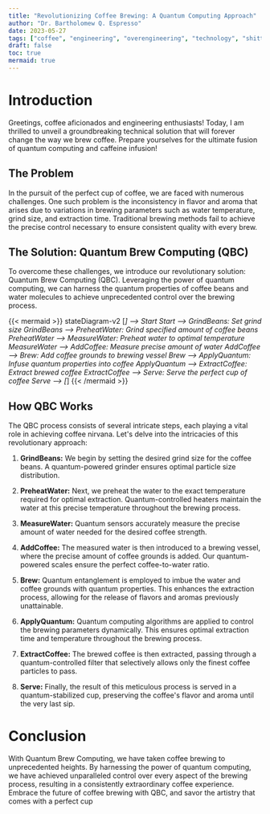 ```yaml
---
title: "Revolutionizing Coffee Brewing: A Quantum Computing Approach"
author: "Dr. Bartholomew Q. Espresso"
date: 2023-05-27
tags: ["coffee", "engineering", "overengineering", "technology", "shittysysadmin"]
draft: false
toc: true
mermaid: true
---
```


# Introduction

Greetings, coffee aficionados and engineering enthusiasts! Today, I am thrilled to unveil a groundbreaking technical solution that will forever change the way we brew coffee. Prepare yourselves for the ultimate fusion of quantum computing and caffeine infusion!

## The Problem

In the pursuit of the perfect cup of coffee, we are faced with numerous challenges. One such problem is the inconsistency in flavor and aroma that arises due to variations in brewing parameters such as water temperature, grind size, and extraction time. Traditional brewing methods fail to achieve the precise control necessary to ensure consistent quality with every brew.

## The Solution: Quantum Brew Computing (QBC)

To overcome these challenges, we introduce our revolutionary solution: Quantum Brew Computing (QBC). Leveraging the power of quantum computing, we can harness the quantum properties of coffee beans and water molecules to achieve unprecedented control over the brewing process.

{{< mermaid >}}
stateDiagram-v2
    [*] --> Start
    Start --> GrindBeans: Set grind size
    GrindBeans --> PreheatWater: Grind specified amount of coffee beans
    PreheatWater --> MeasureWater: Preheat water to optimal temperature
    MeasureWater --> AddCoffee: Measure precise amount of water
    AddCoffee --> Brew: Add coffee grounds to brewing vessel
    Brew --> ApplyQuantum: Infuse quantum properties into coffee
    ApplyQuantum --> ExtractCoffee: Extract brewed coffee
    ExtractCoffee --> Serve: Serve the perfect cup of coffee
    Serve --> [*]
{{< /mermaid >}}

## How QBC Works

The QBC process consists of several intricate steps, each playing a vital role in achieving coffee nirvana. Let's delve into the intricacies of this revolutionary approach:

1. **GrindBeans:** We begin by setting the desired grind size for the coffee beans. A quantum-powered grinder ensures optimal particle size distribution.

2. **PreheatWater:** Next, we preheat the water to the exact temperature required for optimal extraction. Quantum-controlled heaters maintain the water at this precise temperature throughout the brewing process.

3. **MeasureWater:** Quantum sensors accurately measure the precise amount of water needed for the desired coffee strength.

4. **AddCoffee:** The measured water is then introduced to a brewing vessel, where the precise amount of coffee grounds is added. Our quantum-powered scales ensure the perfect coffee-to-water ratio.

5. **Brew:** Quantum entanglement is employed to imbue the water and coffee grounds with quantum properties. This enhances the extraction process, allowing for the release of flavors and aromas previously unattainable.

6. **ApplyQuantum:** Quantum computing algorithms are applied to control the brewing parameters dynamically. This ensures optimal extraction time and temperature throughout the brewing process.

7. **ExtractCoffee:** The brewed coffee is then extracted, passing through a quantum-controlled filter that selectively allows only the finest coffee particles to pass.

8. **Serve:** Finally, the result of this meticulous process is served in a quantum-stabilized cup, preserving the coffee's flavor and aroma until the very last sip.

# Conclusion

With Quantum Brew Computing, we have taken coffee brewing to unprecedented heights. By harnessing the power of quantum computing, we have achieved unparalleled control over every aspect of the brewing process, resulting in a consistently extraordinary coffee experience. Embrace the future of coffee brewing with QBC, and savor the artistry that comes with a perfect cup
